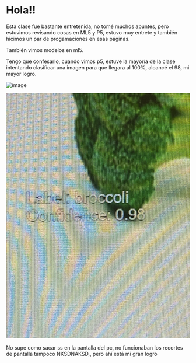 # Hola!!

Esta clase fue bastante entretenida, no tomé muchos apuntes, pero estuvimos revisando cosas en ML5 y P5, estuvo muy entrete y también hicimos un par de progamaciones en esas páginas.

También vimos modelos en ml5.

Tengo que confesarlo, cuando vimos p5, estuve la mayoría de la clase intentando clasificar una imagen para que llegara al 100%, alcancé el 98, mi mayor logro.

![image](IMG_3793.jpg)

![image](IMG_3794.jpg)

No supe como sacar ss en la pantalla del pc, no funcionaban los recortes de pantalla tampoco NKSDNAKSD,, pero ahí está mi gran logro
